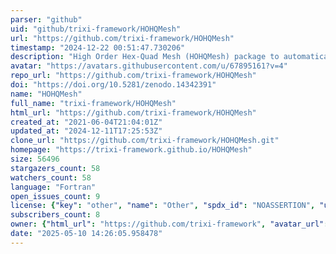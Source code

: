 ```yaml
---
parser: "github"
uid: "github/trixi-framework/HOHQMesh"
url: "https://github.com/trixi-framework/HOHQMesh"
timestamp: "2024-12-22 00:51:47.730206"
description: "High Order Hex-Quad Mesh (HOHQMesh) package to automatically generate all-quadrilateral meshes with high order boundary information."
avatar: "https://avatars.githubusercontent.com/u/67895161?v=4"
repo_url: "https://github.com/trixi-framework/HOHQMesh"
doi: "https://doi.org/10.5281/zenodo.14342391"
name: "HOHQMesh"
full_name: "trixi-framework/HOHQMesh"
html_url: "https://github.com/trixi-framework/HOHQMesh"
created_at: "2021-06-04T21:04:01Z"
updated_at: "2024-12-11T17:25:53Z"
clone_url: "https://github.com/trixi-framework/HOHQMesh.git"
homepage: "https://trixi-framework.github.io/HOHQMesh"
size: 56496
stargazers_count: 58
watchers_count: 58
language: "Fortran"
open_issues_count: 9
license: {"key": "other", "name": "Other", "spdx_id": "NOASSERTION", "url": null, "node_id": "MDc6TGljZW5zZTA="}
subscribers_count: 8
owner: {"html_url": "https://github.com/trixi-framework", "avatar_url": "https://avatars.githubusercontent.com/u/67895161?v=4", "login": "trixi-framework", "type": "Organization"}
date: "2025-05-10 14:26:05.958478"
---
```


